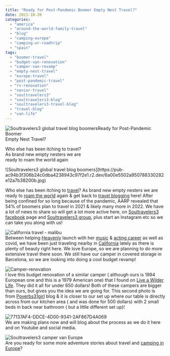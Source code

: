 ```yaml
---
title: "Ready for Post-Pandemic Boomer Empty Nest Travel?"
date: 2021-10-20
categories: 
  - "america"
  - "around-the-world-family-travel"
  - "blog"
  - "camping-europe"
  - "camping-or-roadtrip"
  - "spain"
tags: 
  - "boomer-travel"
  - "budget-van-renovation"
  - "camper-van-revamp"
  - "empty-nest-travel"
  - "europe-travel"
  - "post-pandemic-travel"
  - "rv-renovation"
  - "senior-travel"
  - "soultravelers3"
  - "soultravelers3-blog"
  - "soultravelers3-travel-blog"
  - "travel-blog"
  - "van-life"
---
```


![Soultravelers3 global travel blog boomers](https://pub-ac94b3f306b24c0dba4238943c97f2e1.r2.dev/6a00e5502a950788330282e12a7add200b.jpg)Ready for Post-Pandemic Boomer  
Empty Nest Travel?  
  
Who else has been itching to travel?  
As brand new empty nesters we are  
ready to roam the world again

<!--more--> ![Soultravelers3 global travel blog boomers](https://pub-ac94b3f306b24c0dba4238943c97f2e1.r2.dev/6a00e5502a950788330282e12a7b38200b.jpg)  
Who else has been itching to [travel](http://soultravelers3new.local/travel/)? As brand new empty nesters we are ready to [roam the world](http://soultravelers3new.local/around-the-world-family-travel/) again & get back to [travel blogging](http://soultravelers3new.local/) here! After being confined for so long because of the pandemic, AARP revealed that 54% of boomers plan to travel in 2021 & likely many more in 2022. We have a lot of news to share so will get a lot more active here, on [Soultravelers3 facebook](https://www.facebook.com/Soultravelers3com-Around-the-World-Family-Travel-Education-Adventure-185105005187/) page and [Soultravelers3 group](https://www.facebook.com/groups/23138026952/), plus start an Instagram etc so we can take you along with us!   
  
![California travel - malibu](https://pub-ac94b3f306b24c0dba4238943c97f2e1.r2.dev/6a00e5502a95078833026bdefa2eb4200c.jpg)  
Between helping [Heavenly](https://www.tiktok.com/@heavenly.reyna?langCountry=jv&source=h5_m&_r=1 "heavenly reyna ") [](https://www.tiktok.com/@heavenly.reyna?langCountry=jv&source=h5_m&_r=1)launch with her [music](http://soultravelers3new.local/2021/07/exit-by-heavenly-reyna-is-out-rode-mic-giveaway-on-twitch.html "heavenly reyna music ") & [acting career](http://soultravelers3new.local/2021/09/heavenly-reyna-wins-best-actress-for-glass-darkly-movie-.html#more "Heavenly Reyna acting ") as well as covid, we have been just traveling nearby in [California](http://soultravelers3new.local/2019/07/hiking-the-beautiful-malibu-coast-point-dume.html "malibu travel") lately as there is plenty of beauty right here. We love Europe, so we are planning to do more extensive travel there soon. We still have our camper in covered storage in Barcelona, so we are looking into doing a cool budget revamp!   
  
![Camper-renovation](https://pub-ac94b3f306b24c0dba4238943c97f2e1.r2.dev/6a00e5502a95078833027880520b02200d.jpg)  
I love this budget renovation of a similar camper ( although ours is 1994 European one and this is a 1979 American one) that I found on [Live a Wilder Life](https://www.liveawilderlife.com). They did it all for under 650 dollars! Both of these campers are bigger than ours, but gives you the idea we are going for. This second photo is from [Poverbs31girl](https://proverbs31girl.com/my-500-camper-remodel-that-i-did-all-by-myself/) blog & it is closer to our set up where our table is directly across from our kitchen area ( and was done for 500 dollars) with 2 small beds in back near bathroom ( but a little different set up)!    
  
![77137AF4-DDCE-4D00-9341-2AF867D4A069](https://pub-ac94b3f306b24c0dba4238943c97f2e1.r2.dev/6a00e5502a95078833026bdefa6b5e200c.png)  
We are making plans now and will blog about the process as we do it here and on Youtube and social media.   
  
![Soultravelers3 camper van Europe](https://pub-ac94b3f306b24c0dba4238943c97f2e1.r2.dev/6a00e5502a95078833026bdefa34b5200c.jpg)  
Are you ready for some more adventure stories about travel and [camping in Europe](http://soultravelers3new.local/2011/12/rv-in-europe-road-trip-europe-camping-european-style.html)?
